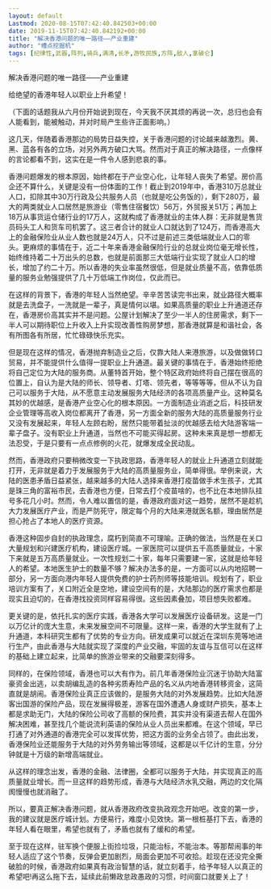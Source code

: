 ```yaml
---
layout: default
Lastmod: 2020-08-15T07:42:40.842503+00:00
date: 2019-11-15T07:42:40.842192+00:00
title: "解决香港问题的唯一路径——产业重建"
author: "槽点挖掘机"
tags: [纪律性,武器,阵列,骑兵,满清,长矛,游牧民族,方阵,敌人,拿破仑]
---
```


解决香港问题的唯一路径——产业重建

给绝望的香港年轻人以职业上升希望！


（下面的话题我从六月份开始说到现在，今天我不厌其烦的再说一次，总归也会有人能看到，能被触动，并对时局产生些许正面影响。）

这几天，伴随着香港那边的局势日益失控，关于香港问题的讨论越来越激烈。黄、黑、蓝各有各的立场，对另外两方破口大骂。然而对于真正的解决路径，一点像样的言论都看不到，这实在是一件令人感到悲哀的事。

香港问题爆发的根本原因，始终都在于产业空心化，让年轻人丧失了希望。房价高企还不算什么，关键是没有一份体面的工作！截止到2019年中，香港310万总就业人口，扣除其中30万行政及公共服务人员（也就是吃公务饭的），剩下280万，最大的两类就业人口居然是旅游业（零售住宿餐饮）56万，外贸报关51万；再加上18万从事货运仓储行业的17万人，这就构成了香港就业的主体人群：无非就是售货员码头工人和货车司机罢了。这三者合计的就业人口就达到了124万，而香港高大上的金融保险业从业人数也就是24万人，只不过是前述三类低端就业人口的零头。更麻烦的事情在于，近二十年来香港金融保险行业的总就业岗位毫无增长性，始终维持着二十万出头的总数，也就是前面那三大低端行业实现了就业人口的增长，增加了约二十万。所以香港的失业率虽然很低，但是就业质量不高，依靠低质量的服务业勉强提供了几十万低端工作岗位，仅此而已。

在这样的背景下，香港的年轻人当然绝望。辛辛苦苦读完书出来，就业路径大概率就是去洗盘子，一洗就是一辈子，真是情何以堪。如果高质量的职业上升通道还存在，香港房价高其实并不是问题。公屋计划解决了至少一半人的住房需求，剩下一半人可以期待职位上升收入上升实现改善性购房梦想，那香港就算是和谐社会，各有所图各有所居，忙忙碌碌快乐充实。

但是现在这样的情况，香港抛弃制造业之后，仅靠大陆人来港旅游，以及做做转口贸易，并不能提供什么值得一提职业上升通道。最关键的事情在于，香港始终拒绝将自己定位为大陆的服务商。从董特首开始，整个特区政府始终将自己摆在很高的位置上，自认为是大陆的师长、领导者、灯塔、领先者，等等等等，但从不认为自己可以服务于大陆，从不愿意主动发展服务大陆经济的各项高质量产业。这种莫名其妙的优越感，是香港产业空心化的根本原因。一方面制造业消逝之后，科技研发企业管理等高收入岗位都离开了香港，另一方面全新的服务大陆的高质量服务行业又没有发展起来，年轻人左顾右盼，居然只能带着扯淡的优越感去给大陆游客端一辈子盘子。没有职业上升通道，当然也不可能买得起房。这种未来真是想一想都无法忍受，于是只要有一点点修例的火花，就爆发成全民动乱。

然而，香港政府只要稍微改变一下执政思路，香港年轻人的就业上升通道立刻就能打开，无非就是着力于发展服务于大陆的高质量服务业，简单得很。举例来说，大陆的医患矛盾日益紧张，越来越多的大陆人选择来香港打疫苗做手术生孩子，尤其是珠三角的富裕市民，去香港也方便，日常去打个疫苗啥的，也不比在本地排队挂号多花几小时。然而，令人难以置信的是，香港政府面对这一趋势，居然不是趁机大力发展医疗产业，而是严防死守，限定每个月的大陆来港就医名额，理由居然是担心抢占了本地人的医疗资源。

香港这种固步自封的执政理念，腐朽到简直不可理喻。正确的做法，当然是在关口大量规划和兴建医疗机构，建设医疗城。一家医院可以提供五千高质量就业，十家下来就是五万高质量就业。一次性规划二十家，每年只需要建一家，这就是给年轻人的希望。本地医生护士的数量不够？解决办法多的是，一方面可以从内地招聘一部分，另一方面向港内年轻人提供免费的护士药剂师等技能培训。规划有了，职业培训方案有了，关口附近全是空地，建设空间有的是，大陆那边的医疗需求也都是现实且迫切的，在香港找投资同样容易得很。这些因素叠加，项目想失败都难。

更关键的是，依托扎实的医疗实践，香港各大学可以发展医疗设备研发。这是一门以万亿计的庞大生意，未来发展空间不可限量。这样一来，香港的大学生就有了上升通道，本科研究生都有了优势的专业方向。研发成果可以就近在深圳东莞等地进行生产，由此香港与大陆就实现了深度的产业交融，牢固的友谊与互信可以在这样的基础上建立起来，比简单的旅游业带来的交融要深刻得多。

同样的，在保险领域，香港也可以大有作为。前几年香港保险业沉迷于协助大陆富豪资金出逃，以卖胡编乱造的各种劣质寿险产品的名义从内地香港转移资金，这简直就是胡闹。香港保险业真正应该做的，是服务大陆的对外发展趋势。比如大陆游客出国游的保险产品，现在发展得极差，游客在国外遭遇人身或财产损失，基本上都是求助无门，大陆的保险公司收了高额的保险费，其实并没有渠道去帮人在国外解决困难，甚至找几个能说流利英语的保险从业人员出来都难。在这个领域，早已打通了对外通道的香港完全可以发挥优势，把这方面的业务全占领了。由此出发，香港保险业还能服务于大陆的对外劳务输出等领域，这都是以千亿计的生意，分分钟就是十万级的新增高端就业。

从这样的理念出发，香港的金融、法律圈，全都可以服务于大陆，并实现真正的高质量就业增长。而一旦这样的趋势形成，香港与大陆经济水乳交融，两边的文化隔阂慢慢也就消融了。

所以，要真正解决香港问题，就从香港政府改变执政观念开始吧。改变的第一步，我的建议就是医疗城计划。方便易行，难度小见效快。第一根桩基打下去，香港的年轻人看在眼里，希望也就有了，矛盾也就有了缓和的希望。

至于现在这样，驻军换个便服上街捡垃圾，只能治标，不能治本。等那帮闹事的年轻人适应了这个节奏，反弹会更加剧烈，局面会更加不可收拾。趁现在还没完全撕破脸的时候，香港政府如果真有政治智慧的话，就立刻着手，给予年轻人以真正的希望吧!再这么拖下去，延续此前懒政怠政愚政的习惯，时间窗口就要关上了！
